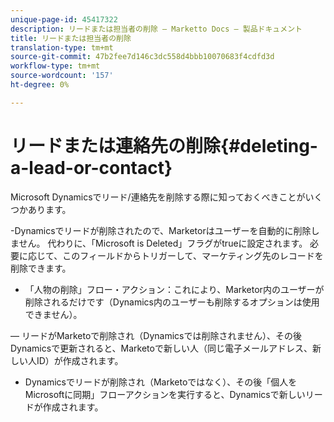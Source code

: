 ```yaml
---
unique-page-id: 45417322
description: リードまたは担当者の削除 — Marketto Docs — 製品ドキュメント
title: リードまたは担当者の削除
translation-type: tm+mt
source-git-commit: 47b2fee7d146c3dc558d4bbb10070683f4cdfd3d
workflow-type: tm+mt
source-wordcount: '157'
ht-degree: 0%

---
```



# リードまたは連絡先の削除{#deleting-a-lead-or-contact}

Microsoft Dynamicsでリード/連絡先を削除する際に知っておくべきことがいくつかあります。

-Dynamicsでリードが削除されたので、Marketorはユーザーを自動的に削除しません。 代わりに、「Microsoft is Deleted」フラグがtrueに設定されます。 必要に応じて、このフィールドからトリガーして、マーケティング先のレコードを削除できます。

- 「人物の削除」フロー・アクション：これにより、Marketor内のユーザーが削除されるだけです（Dynamics内のユーザーも削除するオプションは使用できません）。

 — リードがMarketoで削除され（Dynamicsでは削除されません）、その後Dynamicsで更新されると、Marketoで新しい人（同じ電子メールアドレス、新しい人ID）が作成されます。

- Dynamicsでリードが削除され（Marketoではなく）、その後「個人をMicrosoftに同期」フローアクションを実行すると、Dynamicsで新しいリードが作成されます。
